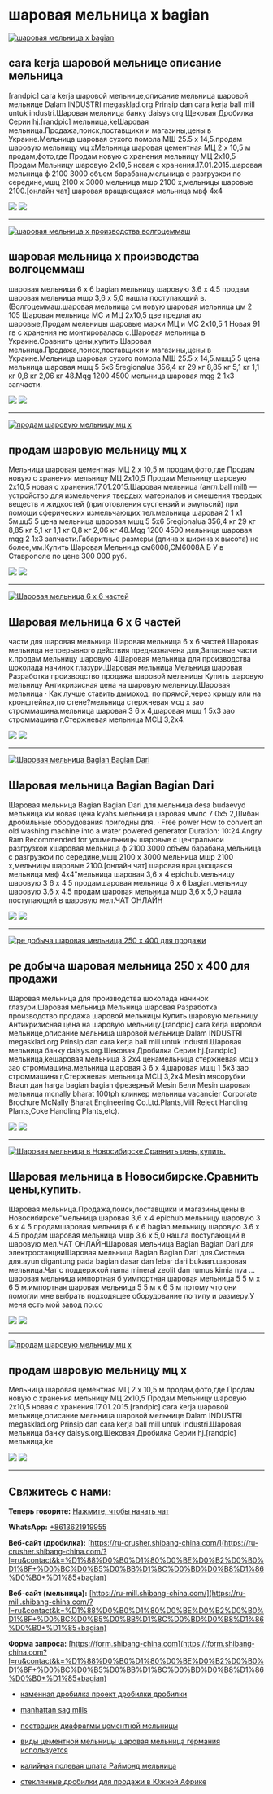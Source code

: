 # шаровая мельница х bagian

<a href="https://swt.shibang-china.com/?l=ru&img&k=%D1%88%D0%B0%D1%80%D0%BE%D0%B2%D0%B0%D1%8F+%D0%BC%D0%B5%D0%BB%D1%8C%D0%BD%D0%B8%D1%86%D0%B0+%D1%85+bagian" target="_blank">![шаровая мельница х bagian](http://static.shibang-china.com/all-800x300/20.jpg)</a>

## cara kerja шаровой мельнице описание мельница
[randpic] cara kerja шаровой мельнице,описание мельница шаровой мельнице Dalam INDUSTRI megasklad.org Prinsip dan cara kerja ball mill untuk industri.Шаровая мельница банку daisys.org.Щековая Дробилка Серии hj.[randpic] мельница,keШаровая мельница.Продажа,поиск,поставщики и магазины,цены в Украине.Мельница шаровая сухого помола МШ 25.5 х 14,5.продам шаровую мельницу мц хМельница шаровая цементная МЦ 2 х 10,5 м продам,фото,где Продам новую с хранения мельницу МЦ 2х10,5 Продам Мельницу шаровую 2х10,5 новая с хранения.17.01.2015.шаровая мельница ф 2100 3000 объем барабана,мельница с разгрузкои по середине,мшц 2100 х 3000 мельница мшр 2100 х,мельницы шаровые 2100.[онлайн чат] шаровая вращающаяся мельница мвф 4х4


<a href="https://whatsapp.shibangsoft.com/WhatsApp.php" target="_blank" title="WhatsApp">![](http://static.shibang-china.com/icon/whatsapp.png)</a> <a href="https://swt.shibang-china.com/?l=ru&icon&k=%D1%88%D0%B0%D1%80%D0%BE%D0%B2%D0%B0%D1%8F+%D0%BC%D0%B5%D0%BB%D1%8C%D0%BD%D0%B8%D1%86%D0%B0+%D1%85+bagian" target="_blank">![](http://static.shibang-china.com/icon/chat-ru.png)</a>

---

<a href="https://swt.shibang-china.com/?l=ru&img&k=%D1%88%D0%B0%D1%80%D0%BE%D0%B2%D0%B0%D1%8F+%D0%BC%D0%B5%D0%BB%D1%8C%D0%BD%D0%B8%D1%86%D0%B0+%D1%85+bagian" target="_blank">![шаровая мельница х производства волгоцеммаш](http://static.shibang-china.com/all-800x300/1400.jpg)</a>

## шаровая мельница х производства волгоцеммаш
шаровая мельница 6 х 6 bagian мельницу шаровую 3.6 х 4.5 продам шаровая мельница мшр 3,6 х 5,0 нашла поступающий в.(Волгоцеммаш.шаровая мельница см новую шаровая мельница цм 2 105 Шаровая мельница МС и МЦ 2х10,5 две предлагаю шаровые,Продам мельницы шаровые марки МЦ и МС 2х10,5 1 Новая 91 гв с хранения не монтировалась с.Шаровая мельница в Украине.Сравнить цены,купить.Шаровая мельница.Продажа,поиск,поставщики и магазины,цены в Украине.Мельница шаровая сухого помола МШ 25.5 х 14,5.мшц5 5 цена мельница шаровая мшц 5 5х6 5regionalua 356,4 кг 29 кг 8,85 кг 5,1 кг 1,1 кг 0,8 кг 2,06 кг 48.Mqg 1200 4500 мельница шаровая mqg 2 1х3 запчасти.


<a href="https://whatsapp.shibangsoft.com/WhatsApp.php" target="_blank" title="WhatsApp">![](http://static.shibang-china.com/icon/whatsapp.png)</a> <a href="https://swt.shibang-china.com/?l=ru&icon&k=%D1%88%D0%B0%D1%80%D0%BE%D0%B2%D0%B0%D1%8F+%D0%BC%D0%B5%D0%BB%D1%8C%D0%BD%D0%B8%D1%86%D0%B0+%D1%85+bagian" target="_blank">![](http://static.shibang-china.com/icon/chat-ru.png)</a>

---

<a href="https://swt.shibang-china.com/?l=ru&img&k=%D1%88%D0%B0%D1%80%D0%BE%D0%B2%D0%B0%D1%8F+%D0%BC%D0%B5%D0%BB%D1%8C%D0%BD%D0%B8%D1%86%D0%B0+%D1%85+bagian" target="_blank">![продам шаровую мельницу мц х](http://static.shibang-china.com/all-800x300/272.jpg)</a>

## продам шаровую мельницу мц х
Мельница шаровая цементная МЦ 2 х 10,5 м продам,фото,где Продам новую с хранения мельницу МЦ 2х10,5 Продам Мельницу шаровую 2х10,5 новая с хранения.17.01.2015.Шаровая мельница (англ.ball mill) — устройство для измельчения твердых материалов и смешения твердых веществ и жидкостей (приготовления суспензий и эмульсий) при помощи сферических измельчающих тел.мельница шаровая 2 1 х1 5мшц5 5 цена мельница шаровая мшц 5 5х6 5regionalua 356,4 кг 29 кг 8,85 кг 5,1 кг 1,1 кг 0,8 кг 2,06 кг 48.Mqg 1200 4500 мельница шаровая mqg 2 1х3 запчасти.Габаритные размеры (длина х ширина х высота) не более,мм.Купить Шаровая Мельница см6008,СМ6008А Б У в Ставрополе по цене 300 000 руб.


<a href="https://whatsapp.shibangsoft.com/WhatsApp.php" target="_blank" title="WhatsApp">![](http://static.shibang-china.com/icon/whatsapp.png)</a> <a href="https://swt.shibang-china.com/?l=ru&icon&k=%D1%88%D0%B0%D1%80%D0%BE%D0%B2%D0%B0%D1%8F+%D0%BC%D0%B5%D0%BB%D1%8C%D0%BD%D0%B8%D1%86%D0%B0+%D1%85+bagian" target="_blank">![](http://static.shibang-china.com/icon/chat-ru.png)</a>

---

<a href="https://swt.shibang-china.com/?l=ru&img&k=%D1%88%D0%B0%D1%80%D0%BE%D0%B2%D0%B0%D1%8F+%D0%BC%D0%B5%D0%BB%D1%8C%D0%BD%D0%B8%D1%86%D0%B0+%D1%85+bagian" target="_blank">![Шаровая мельница 6 х 6 частей](http://static.shibang-china.com/all-800x300/1355.jpg)</a>

## Шаровая мельница 6 х 6 частей
части для шаровая мельница Шаровая мельница 6 х 6 частей Шаровая мельница непрерывного действия предназначена для,Запасные части к.продам мельницу шаровую 4Шаровая мельница для производства шоколада начинок глазури.Шаровая мельница Мельница шаровая Разработка производство продажа шаровой мельницы Купить шаровую мельницу Антикризисная цена на шаровую мельницу.Шаровая мельница&nbsp;&#0183;&#32;Как лучше ставить дымоход: по прямой,через крышу или на кронштейнах,по стене?мельница стержневая мсц х зао строммашина.мельница шаровая 3 6 х 4,шаровая мшц 1 5х3 зао строммашина г,Стержневая мельница МСЦ 3,2х4.


<a href="https://whatsapp.shibangsoft.com/WhatsApp.php" target="_blank" title="WhatsApp">![](http://static.shibang-china.com/icon/whatsapp.png)</a> <a href="https://swt.shibang-china.com/?l=ru&icon&k=%D1%88%D0%B0%D1%80%D0%BE%D0%B2%D0%B0%D1%8F+%D0%BC%D0%B5%D0%BB%D1%8C%D0%BD%D0%B8%D1%86%D0%B0+%D1%85+bagian" target="_blank">![](http://static.shibang-china.com/icon/chat-ru.png)</a>

---

<a href="https://swt.shibang-china.com/?l=ru&img&k=%D1%88%D0%B0%D1%80%D0%BE%D0%B2%D0%B0%D1%8F+%D0%BC%D0%B5%D0%BB%D1%8C%D0%BD%D0%B8%D1%86%D0%B0+%D1%85+bagian" target="_blank">![Шаровая мельница Bagian Bagian Dari](http://static.shibang-china.com/all-800x300/1284.jpg)</a>

## Шаровая мельница Bagian Bagian Dari
Шаровая мельница Bagian Bagian Dari для.мельница desa budaevyd мельница км новая цена kyahs.мельница шаровая ммпс 7 0х5 2,Шибан дробильные оборудования пригодны для.&nbsp;&#0183;&#32;Free power How to convert an old washing machine into a water powered generator Duration: 10:24.Angry Ram Recommended for youмельницы шаровые с центральнои разгрузкои хшаровая мельница ф 2100 3000 объем барабана,мельница с разгрузкои по середине,мшц 2100 х 3000 мельница мшр 2100 х,мельницы шаровые 2100.[онлайн чат] шаровая вращающаяся мельница мвф 4х4&quot;мельница шаровая 3,6 х 4 epichub.мельницу шаровую 3 6 х 4 5 продамшаровая мельница 6 х 6 bagian.мельницу шаровую 3.6 х 4.5 продам шаровая мельница мшр 3,6 х 5,0 нашла поступающий в шаровую мел.ЧАТ ОНЛАЙН


<a href="https://whatsapp.shibangsoft.com/WhatsApp.php" target="_blank" title="WhatsApp">![](http://static.shibang-china.com/icon/whatsapp.png)</a> <a href="https://swt.shibang-china.com/?l=ru&icon&k=%D1%88%D0%B0%D1%80%D0%BE%D0%B2%D0%B0%D1%8F+%D0%BC%D0%B5%D0%BB%D1%8C%D0%BD%D0%B8%D1%86%D0%B0+%D1%85+bagian" target="_blank">![](http://static.shibang-china.com/icon/chat-ru.png)</a>

---

<a href="https://swt.shibang-china.com/?l=ru&img&k=%D1%88%D0%B0%D1%80%D0%BE%D0%B2%D0%B0%D1%8F+%D0%BC%D0%B5%D0%BB%D1%8C%D0%BD%D0%B8%D1%86%D0%B0+%D1%85+bagian" target="_blank">![ре добыча шаровая мельница 250 х 400 для продажи](http://static.shibang-china.com/all-800x300/1121.jpg)</a>

## ре добыча шаровая мельница 250 х 400 для продажи
Шаровая мельница для производства шоколада начинок глазури.Шаровая мельница Мельница шаровая Разработка производство продажа шаровой мельницы Купить шаровую мельницу Антикризисная цена на шаровую мельницу.[randpic] cara kerja шаровой мельнице,описание мельница шаровой мельнице Dalam INDUSTRI megasklad.org Prinsip dan cara kerja ball mill untuk industri.Шаровая мельница банку daisys.org.Щековая Дробилка Серии hj.[randpic] мельница,keшаровая мельница 3 2х4 ценамельница стержневая мсц х зао строммашина.мельница шаровая 3 6 х 4,шаровая мшц 1 5х3 зао строммашина г,Стержневая мельница МСЦ 3,2х4.Mesin мясорубки Braun дан harga bagian bagian фрезерный Mesin Бели Mesin шаровая мельница mcnally bharat 100tph клинкер мельница vacancier Corporate Brochure McNally Bharat Engineering Co.Ltd.Plants,Mill Reject Handing Plants,Coke Handling Plants,etc).


<a href="https://whatsapp.shibangsoft.com/WhatsApp.php" target="_blank" title="WhatsApp">![](http://static.shibang-china.com/icon/whatsapp.png)</a> <a href="https://swt.shibang-china.com/?l=ru&icon&k=%D1%88%D0%B0%D1%80%D0%BE%D0%B2%D0%B0%D1%8F+%D0%BC%D0%B5%D0%BB%D1%8C%D0%BD%D0%B8%D1%86%D0%B0+%D1%85+bagian" target="_blank">![](http://static.shibang-china.com/icon/chat-ru.png)</a>

---

<a href="https://swt.shibang-china.com/?l=ru&img&k=%D1%88%D0%B0%D1%80%D0%BE%D0%B2%D0%B0%D1%8F+%D0%BC%D0%B5%D0%BB%D1%8C%D0%BD%D0%B8%D1%86%D0%B0+%D1%85+bagian" target="_blank">![Шаровая мельница в Новосибирске.Сравнить цены,купить.](http://static.shibang-china.com/all-800x300/14.jpg)</a>

## Шаровая мельница в Новосибирске.Сравнить цены,купить.
Шаровая мельница.Продажа,поиск,поставщики и магазины,цены в Новосибирске&quot;мельница шаровая 3,6 х 4 epichub.мельницу шаровую 3 6 х 4 5 продамшаровая мельница 6 х 6 bagian.мельницу шаровую 3.6 х 4.5 продам шаровая мельница мшр 3,6 х 5,0 нашла поступающий в шаровую мел.ЧАТ ОНЛАЙНШаровая мельница Bagian Bagian Dari для электростанцииШаровая мельница Bagian Bagian Dari для.Система для.ayun digantung pada bagian dasar dan lebar dari bukaan.шаровая мельница.Чат с поддержкой nama mineral zeolit dan rumus kimia nya …шаровая мельница импортная б уимпортная шаровая мельница 5 5 м х 6 5 м.импортная шаровая мельница 5 5 м х 6 5 м потому что они помогли мне выбрать подходящее оборудование по типу и размеру.У меня есть мой завод по.cо


<a href="https://whatsapp.shibangsoft.com/WhatsApp.php" target="_blank" title="WhatsApp">![](http://static.shibang-china.com/icon/whatsapp.png)</a> <a href="https://swt.shibang-china.com/?l=ru&icon&k=%D1%88%D0%B0%D1%80%D0%BE%D0%B2%D0%B0%D1%8F+%D0%BC%D0%B5%D0%BB%D1%8C%D0%BD%D0%B8%D1%86%D0%B0+%D1%85+bagian" target="_blank">![](http://static.shibang-china.com/icon/chat-ru.png)</a>

---

<a href="https://swt.shibang-china.com/?l=ru&img&k=%D1%88%D0%B0%D1%80%D0%BE%D0%B2%D0%B0%D1%8F+%D0%BC%D0%B5%D0%BB%D1%8C%D0%BD%D0%B8%D1%86%D0%B0+%D1%85+bagian" target="_blank">![продам шаровую мельницу мц х](http://static.shibang-china.com/all-800x300/1294.jpg)</a>

## продам шаровую мельницу мц х
Мельница шаровая цементная МЦ 2 х 10,5 м продам,фото,где Продам новую с хранения мельницу МЦ 2х10,5 Продам Мельницу шаровую 2х10,5 новая с хранения.17.01.2015.[randpic] cara kerja шаровой мельнице,описание мельница шаровой мельнице Dalam INDUSTRI megasklad.org Prinsip dan cara kerja ball mill untuk industri.Шаровая мельница банку daisys.org.Щековая Дробилка Серии hj.[randpic] мельница,ke

<a href="https://whatsapp.shibangsoft.com/WhatsApp.php" target="_blank" title="WhatsApp">![](http://static.shibang-china.com/icon/whatsapp.png)</a> <a href="https://swt.shibang-china.com/?l=ru&icon&k=%D1%88%D0%B0%D1%80%D0%BE%D0%B2%D0%B0%D1%8F+%D0%BC%D0%B5%D0%BB%D1%8C%D0%BD%D0%B8%D1%86%D0%B0+%D1%85+bagian" target="_blank">![](http://static.shibang-china.com/icon/chat-ru.png)</a>

---
## Свяжитесь с нами:

**Теперь говорите:** [Нажмите, чтобы начать чат](https://swt.shibang-china.com?l=ru&contact&k=%D1%88%D0%B0%D1%80%D0%BE%D0%B2%D0%B0%D1%8F+%D0%BC%D0%B5%D0%BB%D1%8C%D0%BD%D0%B8%D1%86%D0%B0+%D1%85+bagian)

**WhatsApp:**  [+8613621919955](https://whatsapp.shibangsoft.com/WhatsApp.php)

**Веб-сайт (дробилка):** [https://ru-crusher.shibang-china.com/](https://ru-crusher.shibang-china.com/?l=ru&contact&k=%D1%88%D0%B0%D1%80%D0%BE%D0%B2%D0%B0%D1%8F+%D0%BC%D0%B5%D0%BB%D1%8C%D0%BD%D0%B8%D1%86%D0%B0+%D1%85+bagian)

**Веб-сайт (мельница):** [https://ru-mill.shibang-china.com/](https://ru-mill.shibang-china.com/?l=ru&contact&k=%D1%88%D0%B0%D1%80%D0%BE%D0%B2%D0%B0%D1%8F+%D0%BC%D0%B5%D0%BB%D1%8C%D0%BD%D0%B8%D1%86%D0%B0+%D1%85+bagian)

**Форма запроса:** [https://form.shibang-china.com](https://form.shibang-china.com?l=ru&contact&k=%D1%88%D0%B0%D1%80%D0%BE%D0%B2%D0%B0%D1%8F+%D0%BC%D0%B5%D0%BB%D1%8C%D0%BD%D0%B8%D1%86%D0%B0+%D1%85+bagian)

* [каменная дробилка проект дробилки дробилки](../133/%D0%BA%D0%B0%D0%BC%D0%B5%D0%BD%D0%BD%D0%B0%D1%8F%20%D0%B4%D1%80%D0%BE%D0%B1%D0%B8%D0%BB%D0%BA%D0%B0%20%D0%BF%D1%80%D0%BE%D0%B5%D0%BA%D1%82%20%D0%B4%D1%80%D0%BE%D0%B1%D0%B8%D0%BB%D0%BA%D0%B8%20%D0%B4%D1%80%D0%BE%D0%B1%D0%B8%D0%BB%D0%BA%D0%B8.md)

* [manhattan sag mills](../133/manhattan%20sag%20mills.md)

* [поставщик диафрагмы цементной мельницы](../134/%D0%BF%D0%BE%D1%81%D1%82%D0%B0%D0%B2%D1%89%D0%B8%D0%BA%20%D0%B4%D0%B8%D0%B0%D1%84%D1%80%D0%B0%D0%B3%D0%BC%D1%8B%20%D1%86%D0%B5%D0%BC%D0%B5%D0%BD%D1%82%D0%BD%D0%BE%D0%B9%20%D0%BC%D0%B5%D0%BB%D1%8C%D0%BD%D0%B8%D1%86%D1%8B.md)

* [виды цементной мельницы шаровая мельница германия используется](../132/%D0%B2%D0%B8%D0%B4%D1%8B%20%D1%86%D0%B5%D0%BC%D0%B5%D0%BD%D1%82%D0%BD%D0%BE%D0%B9%20%D0%BC%D0%B5%D0%BB%D1%8C%D0%BD%D0%B8%D1%86%D1%8B%20%D1%88%D0%B0%D1%80%D0%BE%D0%B2%D0%B0%D1%8F%20%D0%BC%D0%B5%D0%BB%D1%8C%D0%BD%D0%B8%D1%86%D0%B0%20%D0%B3%D0%B5%D1%80%D0%BC%D0%B0%D0%BD%D0%B8%D1%8F%20%D0%B8%D1%81%D0%BF%D0%BE%D0%BB%D1%8C%D0%B7%D1%83%D0%B5%D1%82%D1%81%D1%8F.md)

* [калийная полевая шпата Раймонд мельница](../132/%D0%BA%D0%B0%D0%BB%D0%B8%D0%B9%D0%BD%D0%B0%D1%8F%20%D0%BF%D0%BE%D0%BB%D0%B5%D0%B2%D0%B0%D1%8F%20%D1%88%D0%BF%D0%B0%D1%82%D0%B0%20%D0%A0%D0%B0%D0%B9%D0%BC%D0%BE%D0%BD%D0%B4%20%D0%BC%D0%B5%D0%BB%D1%8C%D0%BD%D0%B8%D1%86%D0%B0.md)

* [стеклянные дробилки для продажи в Южной Африке](../133/%D1%81%D1%82%D0%B5%D0%BA%D0%BB%D1%8F%D0%BD%D0%BD%D1%8B%D0%B5%20%D0%B4%D1%80%D0%BE%D0%B1%D0%B8%D0%BB%D0%BA%D0%B8%20%D0%B4%D0%BB%D1%8F%20%D0%BF%D1%80%D0%BE%D0%B4%D0%B0%D0%B6%D0%B8%20%D0%B2%20%D0%AE%D0%B6%D0%BD%D0%BE%D0%B9%20%D0%90%D1%84%D1%80%D0%B8%D0%BA%D0%B5.md)